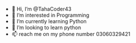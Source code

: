 - 👋 Hi, I’m @TahaCoder43
- 👀 I’m interested in Programming
- 🌱 I’m currently learning Python
- 💞️ I’m looking to learn python
- 📫 reach me on my phone number 03060329421
